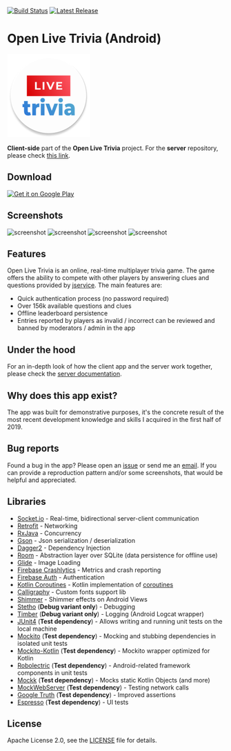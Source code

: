 [![Build Status](https://travis-ci.org/radusalagean/open-live-trivia-app-android.svg?branch=master)](https://travis-ci.org/radusalagean/open-live-trivia-app-android)
[![Latest Release](https://img.shields.io/github/release/radusalagean/open-live-trivia-app-android.svg)](https://github.com/radusalagean/open-live-trivia-app-android/releases)

# Open Live Trivia (Android)
![app_icon](app/src/main/res/mipmap-xxxhdpi/ic_launcher_round.png)

**Client-side** part of the **Open Live Trivia** project. For the **server** repository, please check [this link](https://github.com/radusalagean/open-live-trivia-api).

## Download
[![Get it on Google Play](https://i.imgur.com/2LewwTZ.png)](https://play.google.com/store/apps/details?id=com.busytrack.openlivetrivia&pcampaignid=MKT-Other-global-all-co-prtnr-py-PartBadge-Mar2515-1)

## Screenshots
![screenshot](https://lh3.googleusercontent.com/tEVsZS12aaCzkykI-i0KUkOvkuWOsD7tvAG6yGCp-pKWkHVwbrLwjDgGAZafQY9wUEM=w720-h310-rw)
![screenshot](https://lh3.googleusercontent.com/CHtB2kby25SfkzCum9ihUMCyP7r19SuLVhWv_B3D_-R1Cs734t5poxwHQiCNP8V3Trk=w720-h310-rw)
![screenshot](https://lh3.googleusercontent.com/WNBzGtB1-PLCI2x_kStLeDO8xsF4M2elEmgqksnqXpvbZ_jGkjadlMKQaHlVmQFLny8=w720-h310-rw)
![screenshot](https://lh3.googleusercontent.com/3t3Jc0d9cdngQXgdlrsP0SRlBDnWj0bhCYa0x4EQKARL3Cs6oPV6_DKMsvpJXuh4CCNq=w720-h310-rw)

## Features
Open Live Trivia is an online, real-time multiplayer trivia game. The game offers the ability to compete with other players by answering clues and questions provided by [jservice](http://jservice.io/). The main features are:
- Quick authentication process (no password required)
- Over 156k available questions and clues
- Offline leaderboard persistence
- Entries reported by players as invalid / incorrect can be reviewed and banned by moderators / admin in the app

## Under the hood
For an in-depth look of how the client app and the server work together, please check the [server documentation](https://github.com/radusalagean/open-live-trivia-api/blob/master/README.md).

## Why does this app exist?
The app was built for demonstrative purposes, it's the concrete result of the most recent development knowledge and skills I acquired in the first half of 2019.

## Bug reports
Found a bug in the app? Please open an [issue](https://github.com/radusalagean/open-live-trivia-app-android/issues) or send me an [email](mailto:busytrack@gmail.com). If you can provide a reproduction pattern and/or some screenshots, that would be helpful and appreciated.

## Libraries
- [Socket.io](https://socket.io/) - Real-time, bidirectional server-client communication
- [Retrofit](https://square.github.io/retrofit/) - Networking
- [RxJava](https://github.com/ReactiveX/RxJava) - Concurrency
- [Gson](https://github.com/google/gson) - Json serialization / deserialization
- [Dagger2](https://github.com/google/dagger) - Dependency Injection
- [Room](https://developer.android.com/topic/libraries/architecture/room) - Abstraction layer over SQLite (data persistence for offline use)
- [Glide](https://github.com/bumptech/glide) - Image Loading
- [Firebase Crashlytics](https://firebase.google.com/docs/crashlytics) - Metrics and crash reporting
- [Firebase Auth](https://firebase.google.com/docs/auth) - Authentication
- [Kotlin Coroutines](https://kotlinlang.org/docs/reference/coroutines-overview.html) - Kotlin implementation of [coroutines](https://en.wikipedia.org/wiki/Coroutine)
- [Calligraphy](https://github.com/InflationX/Calligraphy/) - Custom fonts support lib
- [Shimmer](https://github.com/facebook/shimmer-android) - Shimmer effects on Android Views
- [Stetho](http://facebook.github.io/stetho/) (**Debug variant only**) - Debugging
- [Timber](https://github.com/JakeWharton/timber) (**Debug variant only**) - Logging (Android Logcat wrapper)
- [JUnit4](https://junit.org/junit4/) (**Test dependency**) - Allows writing and running unit tests on the local machine
- [Mockito](https://github.com/mockito/mockito) (**Test dependency**) - Mocking and stubbing dependencies in isolated unit tests
- [Mockito-Kotlin](https://github.com/nhaarman/mockito-kotlin) (**Test dependency**) - Mockito wrapper optimized for Kotlin
- [Robolectric](https://github.com/robolectric/robolectric) (**Test dependency**) - Android-related framework components in unit tests
- [Mockk](https://mockk.io/) (**Test dependency**) - Mocks static Kotlin Objects (and more)
- [MockWebServer](https://github.com/square/okhttp/tree/master/mockwebserver) (**Test dependency**) - Testing network calls
- [Google Truth](https://github.com/google/truth) (**Test dependency**) - Improved assertions
- [Espresso](https://developer.android.com/training/testing/espresso) (**Test dependency**) - UI tests

## License
Apache License 2.0, see the [LICENSE](LICENSE) file for details.
